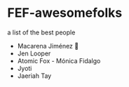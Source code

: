 # FEF-awesomefolks

a list of the best people

- Macarena Jiménez 🦊
- Jen Looper
- Atomic Fox - Mónica Fidalgo
- Jyoti
- Jaeriah Tay
